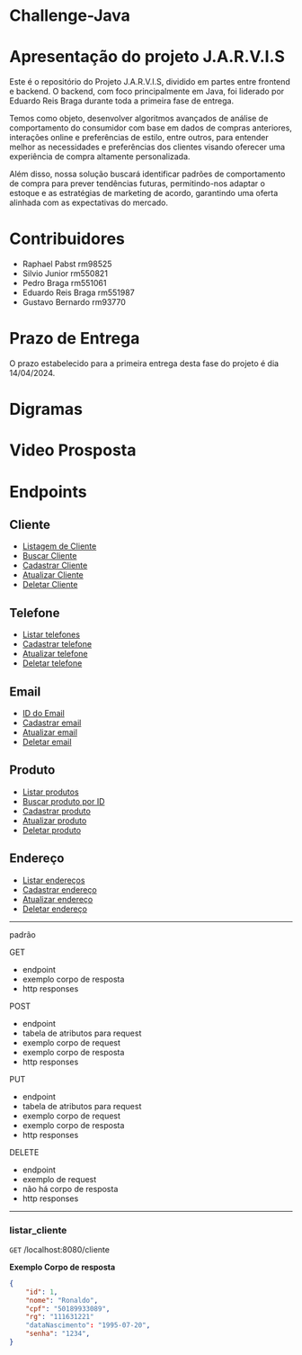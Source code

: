 # Challenge-Java

# Apresentação do projeto J.A.R.V.I.S
Este é o repositório do Projeto J.A.R.V.I.S, dividido em partes entre frontend e backend. O backend, com foco principalmente em Java, foi liderado por Eduardo Reis Braga durante toda a primeira fase de entrega.

Temos como objeto, desenvolver algoritmos avançados de análise de
comportamento do consumidor com base em dados de compras anteriores, interações
online e preferências de estilo, entre outros, para entender melhor as necessidades e
preferências dos clientes visando oferecer uma experiência de compra altamente
personalizada.


Além disso, nossa solução buscará identificar padrões de comportamento de
compra para prever tendências futuras, permitindo-nos adaptar o estoque e as estratégias
de marketing de acordo, garantindo uma oferta alinhada com as expectativas do
mercado.

# Contribuidores
- Raphael Pabst  rm98525
- Silvio Junior rm550821
- Pedro Braga  rm551061
- Eduardo Reis Braga rm551987
- Gustavo Bernardo rm93770

# Prazo de Entrega

O prazo estabelecido para a primeira entrega desta fase do projeto é dia 14/04/2024.





# Digramas

# Video Prosposta

# Endpoints

## Cliente
- [Listagem de Cliente](#listar_cliente)
- [Buscar Cliente](#buscar_usuário)
- [Cadastrar Cliente](#cadastrar_usuário)
- [Atualizar Cliente](#atualizar_usuário)
- [Deletar Cliente](#deletar_telefone)

## Telefone
- [Listar telefones ](#listar_telefone)
- [Cadastrar telefone](#cadastar_telefone_usuario)
- [Atualizar telefone](#atualizar_usuário)
- [Deletar telefone](#deletar_telefone)

## Email
- [ID do Email](#id_do_email)
- [Cadastrar email](#cadastar_email_usuario)
- [Atualizar email](#atualizar_usuário)
- [Deletar email](#deletar_email)

## Produto
- [Listar produtos](#listar_produtos)
- [Buscar produto por ID](#buscar_produto_por_id)
- [Cadastrar produto](#cadastrar_produto)
- [Atualizar produto](#atualizar_produto)
- [Deletar produto](#deletar_produto)

## Endereço
- [Listar endereços](#listar_enderecos)
- [Cadastrar endereço](#cadastrar_endereco)
- [Atualizar endereço](#atualizar_endereco)
- [Deletar endereço](#deletar_endereco)
  
---
padrão

GET 
- endpoint
- exemplo corpo de resposta
- http responses

POST
- endpoint
- tabela de atributos para request
- exemplo corpo de request
- exemplo corpo de resposta 
- http responses

PUT
- endpoint
- tabela de atributos para request
- exemplo corpo de request
- exemplo corpo de resposta 
- http responses

DELETE
- endpoint 
- exemplo de request 
- não há corpo de resposta 
- http responses
---

### listar_cliente

`GET` /localhost:8080/cliente

**Exemplo Corpo de resposta**
```JSON
{
    "id": 1,
    "nome": "Ronaldo",
    "cpf": "50189933089",
    "rg": "111631221"
    "dataNascimento": "1995-07-20",
    "senha": "1234",
}

  



